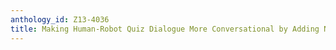 ```yaml
---
anthology_id: Z13-4036
title: Making Human-Robot Quiz Dialogue More Conversational by Adding Non-Quiz Talk
---
```

